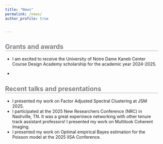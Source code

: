 ```yaml
---
title: "News"
permalink: /news/
author_profile: true


---
```



<h2 style="border-bottom: 2px solid #ccc; color: grey;">Grants and awards</h2>

- I am excited to receive the University of Notre Dame Kaneb Center Course Design Academy scholarship for the academic year 2024-2025.

- 
<h2 style="border-bottom: 2px solid #ccc; color: grey;">Recent talks and presentations</h2>

- I presented my work on Factor Adjusted Spectral Clustering at JSM 2025.
- I participated at the 2025 New Researchers Conference (NRC) in Nashville, TN. It was a great experinece networking with other tenure track assistant professors! I presented my work on Multilook Coherent Imaging.
- I presented my work on Optimal empirical Bayes estimation for the Poisson model at the 2025 IISA Conference.
